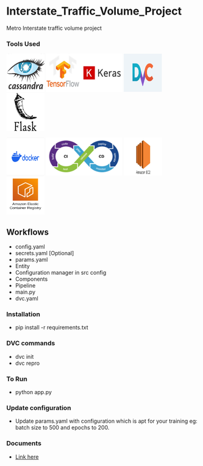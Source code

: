 # Interstate_Traffic_Volume_Project
Metro Interstate traffic volume project

### Tools Used

<p float="left">
    <img src="./assets/cassandra.png" width="100" height="100"/>
    <img src="./assets/tensorflowkeras.jpg" width="200" height="100"/>
    <img src="./assets/dvc.png" width="100" height="100"/>
    <img src="./assets/flask.png" width="100" height="100"/>
</p>
<p float="left">
    <img src="./assets/docker.png" width="100" height="100"/>
    <img src="./assets/cicd.jpg" width="200" height="100"/>
    <img src="./assets/AWS_EC2.png" width="100" height="100"/>
    <img src="./assets/AWS_ECR.png" width="100" height="100"/>
</p>


## Workflows

- config.yaml
- secrets.yaml [Optional]
- params.yaml
- Entity
- Configuration manager in src config
- Components
- Pipeline
- main.py
- dvc.yaml

### Installation

- pip install -r requirements.txt

### DVC commands
- dvc init
- dvc repro

### To Run
- python app.py

### Update configuration
- Update params.yaml with configuration which is apt for your training eg: batch size to 500 and epochs to 200.

### Documents

- [Link here](./documents)

